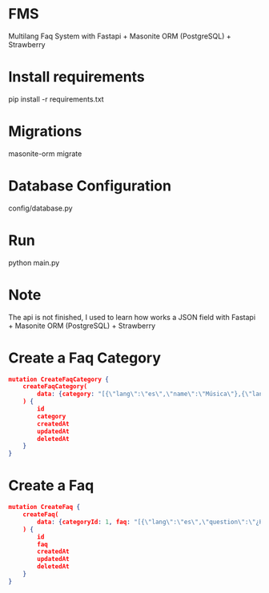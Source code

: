 # FMS
Multilang Faq System with Fastapi + Masonite ORM (PostgreSQL) + Strawberry

# Install requirements

pip install -r requirements.txt

# Migrations

masonite-orm migrate

# Database Configuration

config/database.py

# Run

python main.py

# Note

The api is not finished, I used to learn how works a JSON field with Fastapi + Masonite ORM (PostgreSQL) + Strawberry

# Create a Faq Category
```json
mutation CreateFaqCategory {
    createFaqCategory(
        data: {category: "[{\"lang\":\"es\",\"name\":\"Música\"},{\"lang\":\"en\",\"name\":\"Music\"}]"}
    ) {
        id
        category
        createdAt
        updatedAt
        deletedAt
    }
}
```

# Create a Faq
```json
mutation CreateFaq {
    createFaq(
        data: {categoryId: 1, faq: "[{\"lang\":\"es\",\"question\":\"¿Hola?\", \"answer\": \"Hola mundo!\"},{\"lang\":\"en\",\"question\":\"Hi?\", \"answer\": \"Hello World!\"}]"}
    ) {
        id
        faq
        createdAt
        updatedAt
        deletedAt
    }
}

```
